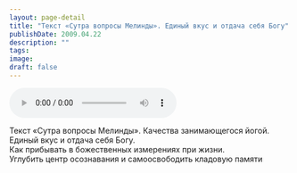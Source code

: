 ```yaml
---
layout: page-detail
title: "Текст «Сутра вопросы Мелинды». Единый вкус и отдача себя Богу"
publishDate: 2009.04.22
description: ""
tags:
image:
draft: false
---
```


<audio title="2009.04.22 - Текст «Сутра вопросы Мелинды». Единый вкус и отдача себя Богу.mp3" src="/upload/iblock/a03/a0382b61f95c8b9e42198728b102a95c.mp3" controls=""></audio>

 Текст «Сутра вопросы Мелинды». Качества занимающегося йогой.   
 Единый вкус и отдача себя Богу.   
 Как прибывать в божественных измерениях при жизни.  
 Углубить центр осознавания и самоосвободить кладовую памяти   

  
